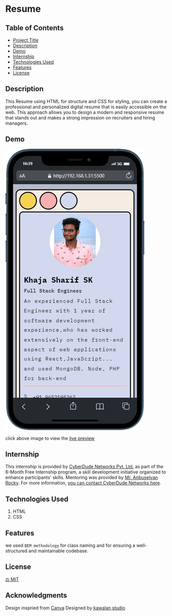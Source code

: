 # Resume

<!--
This Resume is built with `HTML` , `CSS` -->

## Table of Contents

- [Project Title](#project-title)
- [Description](#description)
- [Demo](#demo)
- [Internship](#internship)
- [Technologies Used](#technologies-used)
- [Features](#features)
  <!-- - [Installation](#installation) -->
  <!-- - [Usage](#usage) -->
  <!-- - [Contributing](#contributing) -->
- [License](#license)
<!-- - [Acknowledgments](#acknowledgments) -->

## Description

This Resume using HTML for structure and CSS for styling, you can create a professional and personalized digital resume that is easily accessible on the web. This approach allows you to design a modern and responsive resume that stands out and makes a strong impression on recruiters and hiring managers.

## Demo

<!-- [Include links to a live demo, screenshots, or GIFs that showcase your project in action.] -->
<a taget="_blank" href="sharif-22.github.io/web-resume-1/">
    <img src="./assets/images/mobile.png" alt="live preview of khaja sharif resume"/>
</a>

click above image to view the [live preview](https://sharif-22.github.io/web-resume-1/)

## Internship

This internship is provided by [CyberDude Networks Pvt. Ltd.](https://youtube.com/cyberdudenetworks) as part of the 6-Month Free Internship program, a skill development initiative organized to enhance participants' skills. Mentoring was provided by [Mr. Anbuselvan Rocky](https://instagram.com/anbuselvanrocky). For more information, [you can contact CyberDude Networks here](https://cyberdudenetworks.com).

## Technologies Used

<!-- [List the technologies, programming languages, and libraries/frameworks used in your project.] -->
<ol>
    <li>HTML</l1>
    <li>CSS</l1>
</ol>

## Features

<!-- - [List the key features and functionality of your project.] -->

we used `BEM methodology` for class naming and for ensuring a well-structured and maintainable codebase.

<!-- ## Installation

[Provide step-by-step instructions on how to install and set up your project locally. Include any prerequisites and dependencies.]

## Usage

[Explain how to use your project, including any configuration options, examples, or code snippets.]

## Contributing

[Explain how others can contribute to your project, such as reporting issues, submitting pull requests, and any coding guidelines.] -->

## License

<!-- [Specify the license under which your project is distributed. For example, you can use an open-source license like MIT, GPL, or Apache 2.0. Include a link to the full license text.] -->

[⚖ MIT](./LICENCE.md)

## Acknowledgments

 <div class="attribution">
          Design inspried from
          <a
            target="_blank"
            href="https://www.canva.com/templates/EAFI1968SX0-blue-retro-graphic-designer-resume/"
            >Canva</a
          >
          Designed by
          <a target="_blank" href="https://dribbble.com/kawalanstudio"
            >kawalan studio</a
          >
</div>
